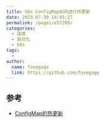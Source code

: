 ```yaml
---
title: k8s ConfigMap如何进行热更新
date: 2023-07-30 14:45:27
permalink: /pages/e57209/
categories:
  - 运维
  - 自动化
  - k8s
tags:
  - 
author: 
  name: fovegage
  link: https://github.com/fovegage
---
```

## 参考
- [ConfigMap的热更新](https://jimmysong.io/kubernetes-handbook/concepts/configmap-hot-update.html)